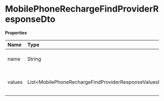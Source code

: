 # MobilePhoneRechargeFindProviderResponseDto

**Properties**

| Name   | Type                                                     | Required | Description                    |
| :----- | :------------------------------------------------------- | :------- | :----------------------------- |
| name   | String                                                   | ❌       | Name of cell phone operator    |
| values | List\<MobilePhoneRechargeFindProviderResponseValuesDto\> | ❌       | Amounts available for recharge |

<!-- This file was generated by liblab | https://liblab.com/ -->

